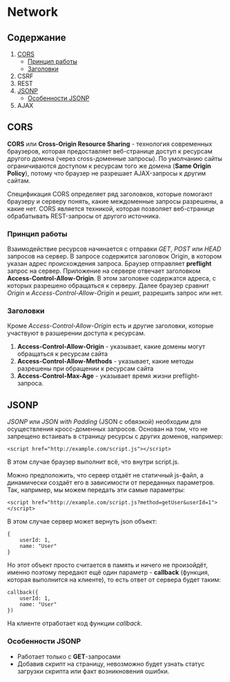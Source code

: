 # Network
## Содержание
1. [CORS](#cors)
    - [Принцип работы](#принцип-работы)
    - [Заголовки](#заголовки)
2. CSRF
3. REST
4. [JSONP](#jsonp)
    - [Особенности JSONP](#особенности-jsonp)
5. AJAX

## CORS
**CORS** или **Cross-Origin Resource Sharing** - технология современных браузеров, которая предоставляет веб-странице доступ к ресурсам другого домена (через cross-доменные запросы). По умолчанию сайты ограничиваются доступом к ресурсам того же домена (**Same Origin Policy**), потому что браузер не разрешает AJAX-запросы к другим сайтам.

Спецификация CORS определяет ряд заголовков, которые помогают браузеру и серверу понять, какие междоменные запросы разрешены, а какие нет. CORS является техникой, которая позволяет веб-странице обрабатывать REST-запросы от другого источника.

### Принцип работы

Взаимодействие ресурсов начинается с отправки *GET*, *POST* или *HEAD* запросов на сервер. В запросе содержится заголовок Origin, в котором указан адрес происхождения запроса. Браузер отправляет **preflight** запрос на сервер. Приложение на сервере отвечает заголовком **Access-Control-Allow-Origin**. В этом заголовке содержатся адреса, с которых разрешено обращаться к серверу. Далее браузер сравнит *Origin* и *Access-Control-Allow-Origin* и решит, разрешить запрос или нет.

### Заголовки

Кроме *Access-Control-Allow-Origin* есть и другие заголовки, которые участвуют в разшерении доступа к ресурсам.

1. **Access-Control-Allow-Origin** - указывает, какие домены могут обращаться к ресурсам сайта
2. **Access-Control-Allow-Methods** - указывает, какие методы разрешены при обращении к ресурсам сайта
3. **Access-Control-Max-Age** - указывает время жизни preflight-запроса.

## JSONP

*JSONP* или *JSON with Padding* (JSON с обвязкой) необходим для осуществления кросс-доменных запросов. Основан на том, что не запрещено встаивать в страницу ресурсы с других доменов, например:
```
<script href="http://example.com/script.js"></script>
```
В этом случае браузер выполнит всё, что внутри script.js.

Можно предположить, что сервер отдаёт не статичный js-файл, а динамически создаёт его в зависимости от переданных параметров. Так, например, мы можем передать эти самые параметры:
```
<script href="http://example.com/script.js?method=getUser&userId=1"></script>
```
В этом случае сервер может вернуть json объект:
```
{
    userId: 1,
    name: "User"
}
```
Но этот объект просто считается в память и ничего не произойдёт, именно поэтому передают ещё один параметр - **callback** (функция, которая выполнится на клиенте), то есть ответ от сервера будет таким:
```
callback({
    userId: 1,
    name: "User"
})
```
На клиенте отработает код функции *callback*.

### Особенности JSONP

- Работает только с **GET**-запросами
- Добавив скрипт на страницу, невозможно будет узнать статус загрузки скрипта или факт возникновения ошибки.

